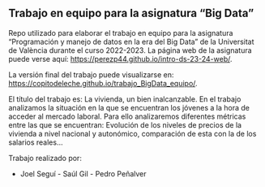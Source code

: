 ## Trabajo en equipo para la asignatura “Big Data”

Repo utilizado para elaborar el trabajo en equipo para la asignatura
“Programación y manejo de datos en la era del Big Data” de la
Universitat de València durante el curso 2022-2023. La página web de la
asignatura puede verse aquí:
<https://perezp44.github.io/intro-ds-23-24-web/>.

La versión final del trabajo puede visualizarse en:
<https://copitodeleche.github.io/trabajo_BigData_equipo/>.

El título del trabajo es: La vivienda, un bien inalcanzable. En el
trabajo analizamos la situación en la que se encuentran los jóvenes a la
hora de acceder al mercado laboral. Para ello analizaremos diferentes
métricas entre las que se encuentran: Evolución de los niveles de
precios de la vivienda a nivel nacional y autonómico, comparación de
esta con la de los salarios reales…

Trabajo realizado por:  
- Joel Seguí - Saúl Gil - Pedro Peñalver
